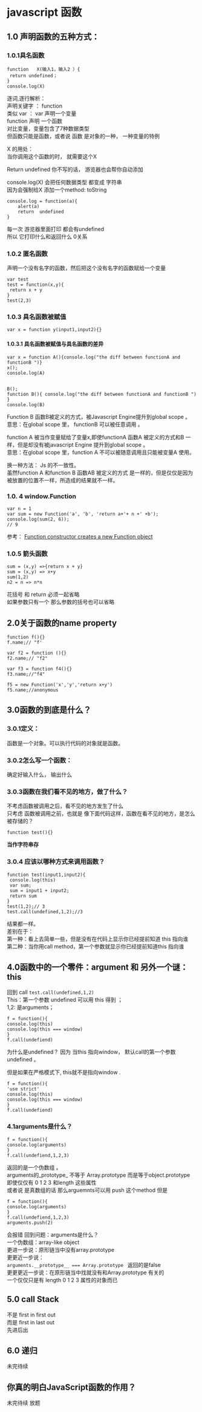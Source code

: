 # javascript 函数 

## 1.0 声明函数的五种方式：
### 1.0.1具名函数 

```
function   X(输入1，输入2 ）{
 return undefined；
}
console.log(X)
```

逐词,逐行解析：<br>
声明关键字 ： function <br>
类似 var ： var 声明一个变量 <br>
function 声明 一个函数 <br>
对比变量，变量包含了7种数据类型 <br>
但函数只能是函数，或者说 函数 是对象的一种， 一种变量的特例<br>

X 的用处：<br>
当你调用这个函数的时， 就需要这个X <br>

Return undefined   你不写的话， 游览器也会帮你自动添加 <br>

console.log(X)  会把任何数据类型 都变成 字符串  <br>
因为会强制给X 添加一个method: toString <br>

```
console.log = function(a){
    alert(a)
    return  undefined 
}
```
每一次 游览器里面打印 都会有undefined <br>
所以 它打印什么和返回什么  0关系 <br>


### 1.0.2 匿名函数 
声明一个没有名字的函数，然后把这个没有名字的函数赋给一个变量 <br>

```
var test
test = function(x,y){
 return x + y 
}
test(2,3)
```


### 1.0.3 具名函数被赋值  

```
var x = function y(input1,input2){}
```


#### 1.0.3.1 具名函数被赋值与具名函数的差异 
```
var x = function A(){console.log("the diff between functionA and functionB ")}
x();
console.log(A)


```


```
B();
function B(){ console.log("the diff between functionA and functionB ") }
console.log(B)
```

Function B 函数B被定义的方式，被Javascript Engine提升到global scope 。<br>
意思：在global scope 里， functionB 可以被任意调用 。<br>

function A 被当作变量赋给了变量x,即使functionA 函数A 被定义的方式和B 一样，但是却没有被javascript Engine  提升到global scope 。<br>
意思：在global scope 里，function A 不可以被随意调用且只能被变量A 使用。 <br>

换一种方法：
Js 的不一致性。  <br>
虽然function A 和function B 函数AB 被定义的方式 是一样的，但是仅仅是因为被放置的位置不一样，所造成的结果就不一样。 <br>

### 1.0. 4 window.Function
```
var n = 1
var sum = new Function('a', 'b', 'return a+'+ n +' +b');
console.log(sum(2, 6));
// 9

```

参考： [Function constructor creates a new Function object](https://developer.mozilla.org/en-US/docs/Web/JavaScript/Reference/Global_Objects/Function)
            

### 1.0.5 箭头函数 

```
sum = (x,y) =>{return x + y}
sum = (x,y) => x+y
sum(1,2)
n2 = n => n*n 
```
花括号 和 return 必须一起省略<br> 
如果参数只有一个 那么参数的括号也可以省略 <br>

## 2.0关于函数的name property 

```
function f(){} 
f.name;// "f'

var f2 = function (){} 
f2.name;// "f2"

var f3 = function f4(){}
f3.name;//"f4"

f5 = new Function('x','y','return x+y')
f5.name;//anonymous
```

## 3.0函数的到底是什么？
### 3.0.1定义：
函数是一个对象。可以执行代码的对象就是函数。<br>
### 3.0.2怎么写一个函数：
确定好输入什么， 输出什么 <br>
### 3.0.3函数在我们看不见的地方，做了什么？ 
不考虑函数被调用之后，看不见的地方发生了什么<br>
只考虑 函数被调用之前，也就是 像下面代码这样，函数在看不见的地方，是怎么被存储的？<br>

```
function test(){}
```

**当作字符串存**  

### 3.0.4 应该以哪种方式来调用函数？
```
function test(input1,input2){
 console.log(this)
 var sum;
 sum = input1 + input2;
 return sum
}
test(1,2);// 3 
test.call(undefined,1,2);//3

```
结果都一样。<br>
差别在于：<br>
第一种：看上去简单一些，但是没有在代码上显示你已经提前知道 this 指向谁<br>
第二种：当你用call method，第一个参数就显示你已经提前知道this 指向谁<br>


## 4.0函数中的一个零件：argument 和 另外一个谜： this 
回到 call `test.call(undefined,1,2)`<br>
This：第一个参数 undefined  可以用 this 得到 ；<br>
1,2: 是arguments；<br>
```
f = function(){
console.log(this)
console.log(this === window)
}
f.call(undefiend)
```
为什么是undefined？ 因为 当this 指向window， 默认call的第一个参数undefined 。 <br>

但是如果在严格模式下, this就不是指向window .<br>
```
f = function(){
'use strict'
console.log(this)
console.log(this === window)
}
f.call(undefiend)
```


### 4.1arguments是什么？
```
f = function(){
console.log(arguments)
}
f.call(undefiend,1,2,3)
```
返回的是一个伪数组 。 <br>
arguments的_prototype_ 不等于 Array.prototype 而是等于object.prototype <br>
即使仅仅有 0 1 2 3 和length 这些属性 <br>
或者说 是真数组的话 那么arguemnts可以用 push 这个method 
但是 
```
f = function(){
console.log(arguments)
}
f.call(undefiend,1,2,3)
arguments.push(2)
```
会报错
回到问题：arguments是什么？<br>
一个伪数组：array-like object <br>
更进一步说：原形链当中没有array.prototype<br>
更更近一步说：<br>
`arguments.__prototype__ === Array.prototype `
返回的是false <br>
更更更近一步说：在原形链当中找就没有和Array.prototype 有关的  <br>
一个仅仅只是有 length 0 1 2 3 属性的对象而已 <br>


## 5.0 call Stack 

不是 first in first out <br>
而是 first in last out  <br>
先进后出  <br>

## 6.0 递归 
未完待续

 
##  你真的明白JavaScript函数的作用？
未完待续  放题  

